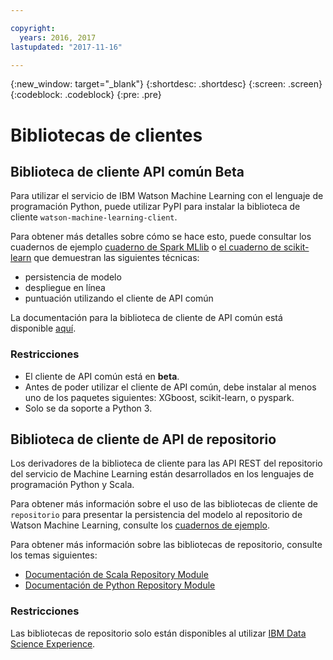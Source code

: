 ```yaml
---

copyright:
  years: 2016, 2017
lastupdated: "2017-11-16"

---
```


{:new_window: target="_blank"}
{:shortdesc: .shortdesc}
{:screen: .screen}
{:codeblock: .codeblock}
{:pre: .pre}

# Bibliotecas de clientes

## Biblioteca de cliente API común <span class='tag--beta'>Beta</span>

Para utilizar el servicio de IBM Watson Machine Learning con el lenguaje de programación Python, puede utilizar PyPI para instalar la biblioteca de cliente `watson-machine-learning-client`.

Para obtener más detalles sobre cómo se hace esto, puede consultar los cuadernos de ejemplo [cuaderno de Spark MLlib](https://apsportal.ibm.com/analytics/notebooks/1fed143e-1877-42bd-b927-7d366e73745b/view?access_token=4b39718f9e1f1de55e6e67e8dcbb5f0cac848f390d73478d0dea9c1a8af24550) o [el cuaderno de scikit-learn](https://dataplatform.ibm.com/analytics/notebooks/15b46bd5-dde2-4d59-9d7d-51cc0b860c8b/view?access_token=d8711ad6ae84b3a9c60d43966f961f66adc2c5b89fec18f24c85e40774080e9a) que demuestran las siguientes técnicas:

* persistencia de modelo
* despliegue en línea
* puntuación utilizando el cliente de API común

La documentación para la biblioteca de cliente de API común está disponible [aquí](http://wml-api-pyclient.mybluemix.net/).

### Restricciones

* El cliente de API común está en **beta**.
* Antes de poder utilizar el cliente de API común, debe instalar al menos uno de los paquetes siguientes: XGboost, scikit-learn, o pyspark.
* Solo se da soporte a Python 3.

## Biblioteca de cliente de API de repositorio

Los derivadores de la biblioteca de cliente para las API REST del repositorio del servicio de Machine Learning están desarrollados en los lenguajes de programación Python y Scala.

Para obtener más información sobre el uso de las bibliotecas de cliente de `repositorio` para presentar la persistencia del modelo al repositorio de Watson Machine Learning, consulte los [cuadernos de ejemplo](https://dataplatform.ibm.com/analytics/notebooks/89492fd6-a641-4819-9176-3d9381561df9/view?access_token=d80bef1a172d1d83d3721b101886337158457281774186f181a2e6a5b57f5ec7).

Para obtener más información sobre las bibliotecas de repositorio, consulte los temas siguientes:

* [Documentación de Scala Repository Module](https://watson-ml-staging-libs.mybluemix.net/repository-scala/)
* [Documentación de Python Repository Module](https://watson-ml-staging-libs.mybluemix.net/repository-python/)

### Restricciones

Las bibliotecas de repositorio solo están disponibles al utilizar [IBM Data Science Experience](https://datascience.ibm.com).
